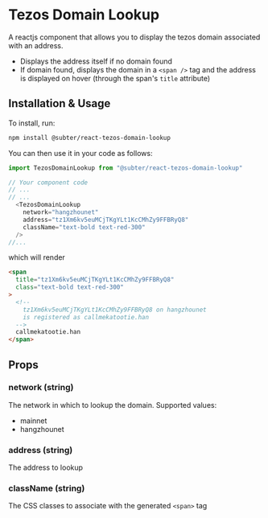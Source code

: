 # Tezos Domain Lookup

A reactjs component that allows you to display the tezos domain associated with an address.

- Displays the address itself if no domain found
- If domain found, displays the domain in a `<span />` tag and the address is displayed on hover (through the span's `title` attribute)

## Installation & Usage

To install, run:

```bash
npm install @subter/react-tezos-domain-lookup
```

You can then use it in your code as follows:

```js
import TezosDomainLookup from "@subter/react-tezos-domain-lookup"

// Your component code
// ...
// ...
  <TezosDomainLookup
    network="hangzhounet"
    address="tz1Xm6kv5euMCjTKgYLt1KcCMhZy9FFBRyQ8"
    className="text-bold text-red-300"
  />
//...
```

which will render

```html
<span
  title="tz1Xm6kv5euMCjTKgYLt1KcCMhZy9FFBRyQ8"
  class="text-bold text-red-300"
>
  <!--
    tz1Xm6kv5euMCjTKgYLt1KcCMhZy9FFBRyQ8 on hangzhounet
    is registered as callmekatootie.han
  -->
  callmekatootie.han
</span>
```

## Props

### network (string)

The network in which to lookup the domain. Supported values:

- mainnet
- hangzhounet

### address (string)

The address to lookup

### className (string)

The CSS classes to associate with the generated `<span>` tag
